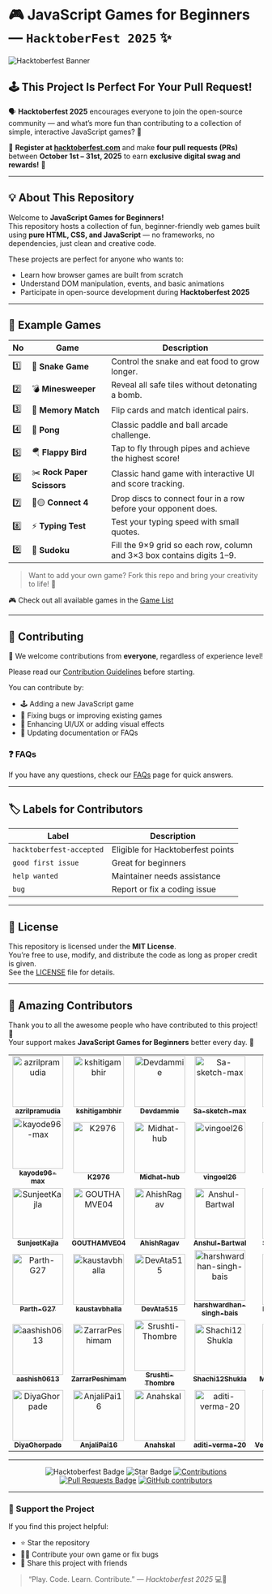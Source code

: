 # 🎮 JavaScript Games for Beginners — `HacktoberFest 2025` ✨

![Hacktoberfest Banner](https://github.com/azrilpramudia/javascript-games/raw/main/.github/banner.png)

## 🕹️ This Project Is Perfect For Your Pull Request!

🗣 **Hacktoberfest 2025** encourages everyone to join the open-source community — and what’s more fun than contributing to a collection of simple, interactive JavaScript games? 🎯

📢 **Register at [hacktoberfest.com](https://hacktoberfest.com)** and make **four pull requests (PRs)** between **October 1st – 31st, 2025** to earn **exclusive digital swag and rewards!** 🚀

---

## 💡 About This Repository

Welcome to **JavaScript Games for Beginners!**  
This repository hosts a collection of fun, beginner-friendly web games built using **pure HTML, CSS, and JavaScript** — no frameworks, no dependencies, just clean and creative code.

These projects are perfect for anyone who wants to:

- Learn how browser games are built from scratch
- Understand DOM manipulation, events, and basic animations
- Participate in open-source development during **Hacktoberfest 2025**

---

## 📂 Example Games

| No  | Game                    | Description                                             |
| --- | ----------------------- | ------------------------------------------------------- |
| 1️⃣  | 🐍 **Snake Game**       | Control the snake and eat food to grow longer.          |
| 2️⃣  | 💣 **Minesweeper**      | Reveal all safe tiles without detonating a bomb.        |
| 3️⃣  | 🧩 **Memory Match**     | Flip cards and match identical pairs.                   |
| 4️⃣  | 🏓 **Pong**             | Classic paddle and ball arcade challenge.               |
| 5️⃣  | 🪂 **Flappy Bird**      | Tap to fly through pipes and achieve the highest score! |
| 6️⃣  | ✂️ **Rock Paper Scissors** | Classic hand game with interactive UI and score tracking. |
| 7️⃣  | 🔴🟡 **Connect 4**      | Drop discs to connect four in a row before your opponent does. |
| 8️⃣  | ⚡ **Typing Test**      | Test your typing speed with small quotes. |
| 9️⃣  | 🧩 **Sudoku**           | Fill the 9×9 grid so each row, column and 3×3 box contains digits 1–9.


> Want to add your own game? Fork this repo and bring your creativity to life! 🎨

🎮 Check out all available games in the [Game List](./list-game.md)

---

## 🧠 Contributing

🎉 We welcome contributions from **everyone**, regardless of experience level!

Please read our [Contribution Guidelines](./CONTRIBUTING.md) before starting.

You can contribute by:

- 🕹️ Adding a new JavaScript game
- 🐞 Fixing bugs or improving existing games
- 💅 Enhancing UI/UX or adding visual effects
- 📘 Updating documentation or FAQs

### ❓ FAQs

If you have any questions, check our [FAQs](./Faqs.md) page for quick answers.

---

## 🏷️ Labels for Contributors

| Label                    | Description                       |
| ------------------------ | --------------------------------- |
| `hacktoberfest-accepted` | Eligible for Hacktoberfest points |
| `good first issue`       | Great for beginners               |
| `help wanted`            | Maintainer needs assistance       |
| `bug`                    | Report or fix a coding issue      |

---

## 📜 License

This repository is licensed under the **MIT License**.  
You’re free to use, modify, and distribute the code as long as proper credit is given.  
See the [LICENSE](./LICENSE) file for details.

---

## 💫 Amazing Contributors

Thank you to all the awesome people who have contributed to this project! 🎉  
Your support makes **JavaScript Games for Beginners** better every day. 💪

<!-- readme: contributors -start -->
<table>
	<tbody>
		<tr>
            <td align="center">
                <a href="https://github.com/azrilpramudia">
                    <img src="https://avatars.githubusercontent.com/u/107488372?v=4" width="100;" alt="azrilpramudia"/>
                    <br />
                    <sub><b>azrilpramudia</b></sub>
                </a>
            </td>
            <td align="center">
                <a href="https://github.com/kshitigambhir">
                    <img src="https://avatars.githubusercontent.com/u/134823553?v=4" width="100;" alt="kshitigambhir"/>
                    <br />
                    <sub><b>kshitigambhir</b></sub>
                </a>
            </td>
            <td align="center">
                <a href="https://github.com/Devdammie">
                    <img src="https://avatars.githubusercontent.com/u/136215055?v=4" width="100;" alt="Devdammie"/>
                    <br />
                    <sub><b>Devdammie</b></sub>
                </a>
            </td>
            <td align="center">
                <a href="https://github.com/Sa-sketch-max">
                    <img src="https://avatars.githubusercontent.com/u/118535055?v=4" width="100;" alt="Sa-sketch-max"/>
                    <br />
                    <sub><b>Sa-sketch-max</b></sub>
                </a>
            </td>
            <td align="center">
                <a href="https://github.com/devvsingh">
                    <img src="https://avatars.githubusercontent.com/u/148372017?v=4" width="100;" alt="devvsingh"/>
                    <br />
                    <sub><b>devvsingh</b></sub>
                </a>
            </td>
            <td align="center">
                <a href="https://github.com/LakshmiSowmya04">
                    <img src="https://avatars.githubusercontent.com/u/112118575?v=4" width="100;" alt="LakshmiSowmya04"/>
                    <br />
                    <sub><b>LakshmiSowmya04</b></sub>
                </a>
            </td>
		</tr>
		<tr>
            <td align="center">
                <a href="https://github.com/kayode96-max">
                    <img src="https://avatars.githubusercontent.com/u/67349260?v=4" width="100;" alt="kayode96-max"/>
                    <br />
                    <sub><b>kayode96-max</b></sub>
                </a>
            </td>
            <td align="center">
                <a href="https://github.com/K2976">
                    <img src="https://avatars.githubusercontent.com/u/120504065?v=4" width="100;" alt="K2976"/>
                    <br />
                    <sub><b>K2976</b></sub>
                </a>
            </td>
            <td align="center">
                <a href="https://github.com/Midhat-hub">
                    <img src="https://avatars.githubusercontent.com/u/176475738?v=4" width="100;" alt="Midhat-hub"/>
                    <br />
                    <sub><b>Midhat-hub</b></sub>
                </a>
            </td>
            <td align="center">
                <a href="https://github.com/vingoel26">
                    <img src="https://avatars.githubusercontent.com/u/183179914?v=4" width="100;" alt="vingoel26"/>
                    <br />
                    <sub><b>vingoel26</b></sub>
                </a>
            </td>
            <td align="center">
                <a href="https://github.com/sea-deep">
                    <img src="https://avatars.githubusercontent.com/u/122673793?v=4" width="100;" alt="sea-deep"/>
                    <br />
                    <sub><b>sea-deep</b></sub>
                </a>
            </td>
            <td align="center">
                <a href="https://github.com/dhairyagoel-git">
                    <img src="https://avatars.githubusercontent.com/u/77429914?v=4" width="100;" alt="dhairyagoel-git"/>
                    <br />
                    <sub><b>dhairyagoel-git</b></sub>
                </a>
            </td>
		</tr>
		<tr>
            <td align="center">
                <a href="https://github.com/SunjeetKajla">
                    <img src="https://avatars.githubusercontent.com/u/206449884?v=4" width="100;" alt="SunjeetKajla"/>
                    <br />
                    <sub><b>SunjeetKajla</b></sub>
                </a>
            </td>
            <td align="center">
                <a href="https://github.com/GOUTHAMVE04">
                    <img src="https://avatars.githubusercontent.com/u/180084300?v=4" width="100;" alt="GOUTHAMVE04"/>
                    <br />
                    <sub><b>GOUTHAMVE04</b></sub>
                </a>
            </td>
            <td align="center">
                <a href="https://github.com/AhishRagav">
                    <img src="https://avatars.githubusercontent.com/u/183275684?v=4" width="100;" alt="AhishRagav"/>
                    <br />
                    <sub><b>AhishRagav</b></sub>
                </a>
            </td>
            <td align="center">
                <a href="https://github.com/Anshul-Bartwal">
                    <img src="https://avatars.githubusercontent.com/u/223218288?v=4" width="100;" alt="Anshul-Bartwal"/>
                    <br />
                    <sub><b>Anshul-Bartwal</b></sub>
                </a>
            </td>
            <td align="center">
                <a href="https://github.com/SuvanshTembe">
                    <img src="https://avatars.githubusercontent.com/u/143190430?v=4" width="100;" alt="SuvanshTembe"/>
                    <br />
                    <sub><b>SuvanshTembe</b></sub>
                </a>
            </td>
            <td align="center">
                <a href="https://github.com/spiderOO7">
                    <img src="https://avatars.githubusercontent.com/u/120004473?v=4" width="100;" alt="spiderOO7"/>
                    <br />
                    <sub><b>spiderOO7</b></sub>
                </a>
            </td>
		</tr>
		<tr>
            <td align="center">
                <a href="https://github.com/Parth-G27">
                    <img src="https://avatars.githubusercontent.com/u/107863553?v=4" width="100;" alt="Parth-G27"/>
                    <br />
                    <sub><b>Parth-G27</b></sub>
                </a>
            </td>
            <td align="center">
                <a href="https://github.com/kaustavbhalla">
                    <img src="https://avatars.githubusercontent.com/u/217026892?v=4" width="100;" alt="kaustavbhalla"/>
                    <br />
                    <sub><b>kaustavbhalla</b></sub>
                </a>
            </td>
            <td align="center">
                <a href="https://github.com/DevAta515">
                    <img src="https://avatars.githubusercontent.com/u/123933781?v=4" width="100;" alt="DevAta515"/>
                    <br />
                    <sub><b>DevAta515</b></sub>
                </a>
            </td>
            <td align="center">
                <a href="https://github.com/harshwardhan-singh-bais">
                    <img src="https://avatars.githubusercontent.com/u/172008861?v=4" width="100;" alt="harshwardhan-singh-bais"/>
                    <br />
                    <sub><b>harshwardhan-singh-bais</b></sub>
                </a>
            </td>
            <td align="center">
                <a href="https://github.com/kris2005mehra">
                    <img src="https://avatars.githubusercontent.com/u/183271663?v=4" width="100;" alt="kris2005mehra"/>
                    <br />
                    <sub><b>kris2005mehra</b></sub>
                </a>
            </td>
            <td align="center">
                <a href="https://github.com/harsh13713">
                    <img src="https://avatars.githubusercontent.com/u/168455999?v=4" width="100;" alt="harsh13713"/>
                    <br />
                    <sub><b>harsh13713</b></sub>
                </a>
            </td>
		</tr>
		<tr>
            <td align="center">
                <a href="https://github.com/aashish0613">
                    <img src="https://avatars.githubusercontent.com/u/127974637?v=4" width="100;" alt="aashish0613"/>
                    <br />
                    <sub><b>aashish0613</b></sub>
                </a>
            </td>
            <td align="center">
                <a href="https://github.com/ZarrarPeshimam">
                    <img src="https://avatars.githubusercontent.com/u/158853189?v=4" width="100;" alt="ZarrarPeshimam"/>
                    <br />
                    <sub><b>ZarrarPeshimam</b></sub>
                </a>
            </td>
            <td align="center">
                <a href="https://github.com/Srushti-Thombre">
                    <img src="https://avatars.githubusercontent.com/u/177668898?v=4" width="100;" alt="Srushti-Thombre"/>
                    <br />
                    <sub><b>Srushti-Thombre</b></sub>
                </a>
            </td>
            <td align="center">
                <a href="https://github.com/Shachi12Shukla">
                    <img src="https://avatars.githubusercontent.com/u/152056204?v=4" width="100;" alt="Shachi12Shukla"/>
                    <br />
                    <sub><b>Shachi12Shukla</b></sub>
                </a>
            </td>
            <td align="center">
                <a href="https://github.com/Mohitlikestocode">
                    <img src="https://avatars.githubusercontent.com/u/197102299?v=4" width="100;" alt="Mohitlikestocode"/>
                    <br />
                    <sub><b>Mohitlikestocode</b></sub>
                </a>
            </td>
            <td align="center">
                <a href="https://github.com/mdrafi28">
                    <img src="https://avatars.githubusercontent.com/u/174167695?v=4" width="100;" alt="mdrafi28"/>
                    <br />
                    <sub><b>mdrafi28</b></sub>
                </a>
            </td>
		</tr>
		<tr>
            <td align="center">
                <a href="https://github.com/DiyaGhorpade">
                    <img src="https://avatars.githubusercontent.com/u/144580639?v=4" width="100;" alt="DiyaGhorpade"/>
                    <br />
                    <sub><b>DiyaGhorpade</b></sub>
                </a>
            </td>
            <td align="center">
                <a href="https://github.com/AnjaliPai16">
                    <img src="https://avatars.githubusercontent.com/u/183728409?v=4" width="100;" alt="AnjaliPai16"/>
                    <br />
                    <sub><b>AnjaliPai16</b></sub>
                </a>
            </td>
            <td align="center">
                <a href="https://github.com/Anahskal">
                    <img src="https://avatars.githubusercontent.com/u/169256712?v=4" width="100;" alt="Anahskal"/>
                    <br />
                    <sub><b>Anahskal</b></sub>
                </a>
            </td>
            <td align="center">
                <a href="https://github.com/aditi-verma-20">
                    <img src="https://avatars.githubusercontent.com/u/181006413?v=4" width="100;" alt="aditi-verma-20"/>
                    <br />
                    <sub><b>aditi-verma-20</b></sub>
                </a>
            </td>
            <td align="center">
                <a href="https://github.com/VectorSigmaOmega">
                    <img src="https://avatars.githubusercontent.com/u/69073394?v=4" width="100;" alt="VectorSigmaOmega"/>
                    <br />
                    <sub><b>VectorSigmaOmega</b></sub>
                </a>
            </td>
            <td align="center">
                <a href="https://github.com/Lakshith7748">
                <img src="https://avatars.githubusercontent.com/u/184403935?v=4" width="100;" alt="Lakshith7748"/>
                 <br />
                <sub><b>lakshith7748</b></sub>
                </a>
            </td>
		</tr>
	<tbody>
</table>
<!-- readme: contributors -end -->

---

<div align="center">

<img src="https://img.shields.io/badge/hacktoberfest2025--blueviolet" alt="Hacktoberfest Badge"/>
<img src="https://img.shields.io/static/v1?label=%F0%9F%8C%9F&message=If%20Useful&style=flat&color=BC4E99" alt="Star Badge"/>
<a href="https://github.com/azrilpramudia/javascript-games"><img src="https://img.shields.io/badge/Contributions-welcome-violet.svg?style=flat&logo=git" alt="Contributions"/></a>  
<a href="https://github.com/azrilpramudia/javascript-games/pulls"><img src="https://img.shields.io/github/issues-pr/azrilpramudia/javascript-games" alt="Pull Requests Badge"/></a>  
<a href="https://github.com/azrilpramudia/javascript-games/graphs/contributors"><img alt="GitHub contributors" src="https://img.shields.io/github/contributors/azrilpramudia/javascript-games?color=2b9348"></a>

</div>

<!-- Last contributors update: 2025-10-28 17:30:00 UTC -->

---

### 🌟 Support the Project

If you find this project helpful:

- ⭐ Star the repository
- 🧑‍💻 Contribute your own game or fix bugs
- 💬 Share this project with friends

> “Play. Code. Learn. Contribute.” — _Hacktoberfest 2025_ 💻🎉